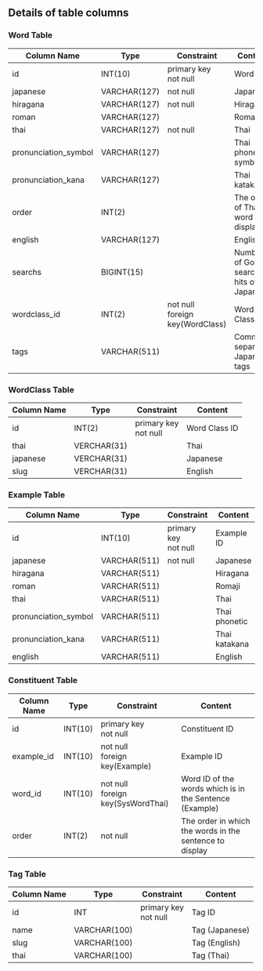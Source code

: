 ## Details of table columns
### Word Table
| Column Name  | Type          | Constraint    | Content
| ------------ | ------------- | ------------- | ------------- |
|id            | INT(10)       | primary key<br>not null | Word ID | 
|japanese      | VARCHAR(127)  | not null      | Japanese | 
|hiragana      | VARCHAR(127)  | not null      | Hiragana | 
|roman         | VARCHAR(127)  |               | Romaji | 
|thai           | VARCHAR(127) | not null      | Thai | 
|pronunciation_symbol | VARCHAR(127) |         | Thai phonetic symbol | 
|pronunciation_kana   | VARCHAR(127) |         | Thai katakana | 
|order         | INT(2)        |               | The order of Thai word to display | 
|english       | VARCHAR(127)  |               | English | 
|searchs       | BIGINT(15)    |               | Number of Google search hits of Japanese | 
|wordclass_id  | INT(2)        | not null<br>foreign key(WordClass)    | Word Class ID | 
|tags          | VARCHAR(511)  |               | Comma-separated Japanese tags | 

### WordClass Table
| Column Name  | Type          | Constraint    | Content
| ------------ | ------------- | ------------- | ------------- |
|id            | INT(2)        | primary key<br>not null    | Word Class ID | 
|thai          | VERCHAR(31)   |                | Thai  | 
|japanese      | VERCHAR(31)   |                | Japanese | 
|slug          | VERCHAR(31)   |                | English | 


### Example Table
| Column Name  | Type          | Constraint    | Content
| ------------ | ------------- | ------------- | ------------- |
|id            | INT(10)       | primary key<br>not null    | Example ID | 
|japanese      | VARCHAR(511)  | not null      | Japanese | 
|hiragana      | VARCHAR(511)  |               | Hiragana | 
|roman         | VARCHAR(511)  |               | Romaji | 
|thai          | VARCHAR(511)  |               | Thai | 
|pronunciation_symbol | VARCHAR(511)    |      | Thai phonetic | 
|pronunciation_kana   | VARCHAR(511)    |      | Thai katakana | 
|english       | VARCHAR(511)  |               | English | 

### Constituent Table
| Column Name  | Type          | Constraint    | Content
| ------------ | ------------- | ------------- | ------------- |
|id            | INT(10)       | primary key<br>not null              | Constituent ID | 
|example_id    | INT(10)       | not null<br>foreign key(Example)    | Example ID | 
|word_id       | INT(10)       | not null<br>foreign key(SysWordThai) | Word ID of the words which is in the Sentence (Example) |
|order         | INT(2)        | not null    | The order in which the words in the sentence to display | 


### Tag Table
| Column Name  | Type          | Constraint    | Content
| ------------ | ------------- | ------------- | ------------- |
|id            | INT           | primary key<br>not null  | Tag ID | 
|name          | VARCHAR(100)  |               | Tag (Japanese) | 
|slug          | VARCHAR(100)  |               | Tag (English) | 
|thai          | VARCHAR(100)  |               | Tag (Thai) | 
